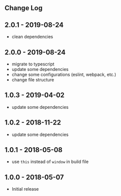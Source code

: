 ## Change Log

## 2.0.1 - 2019-08-24
- clean dependencies

## 2.0.0 - 2019-08-24
- migrate to typescript
- update some dependencies
- change some configurations (eslint, webpack, etc.)
- change file structure

## 1.0.3 - 2019-04-02
- update some dependencies

## 1.0.2 - 2018-11-22
- update some dependencies

## 1.0.1 - 2018-05-08
- use `this` instead of `window` in build file

## 1.0.0 - 2018-05-07
- Initial release
